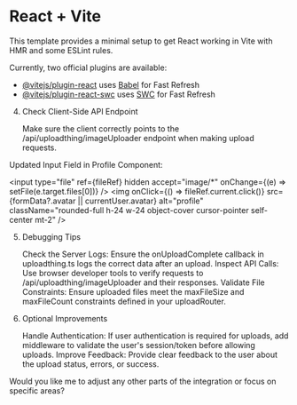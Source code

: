 # React + Vite

This template provides a minimal setup to get React working in Vite with HMR and some ESLint rules.

Currently, two official plugins are available:

- [@vitejs/plugin-react](https://github.com/vitejs/vite-plugin-react/blob/main/packages/plugin-react/README.md) uses [Babel](https://babeljs.io/) for Fast Refresh
- [@vitejs/plugin-react-swc](https://github.com/vitejs/vite-plugin-react-swc) uses [SWC](https://swc.rs/) for Fast Refresh


4. Check Client-Side API Endpoint

    Make sure the client correctly points to the /api/uploadthing/imageUploader endpoint when making upload requests.

Updated Input Field in Profile Component:

<input
  type="file"
  ref={fileRef}
  hidden
  accept="image/*"
  onChange={(e) => setFile(e.target.files[0])}
/>
<img
  onClick={() => fileRef.current.click()}
  src={formData?.avatar || currentUser.avatar}
  alt="profile"
  className="rounded-full h-24 w-24 object-cover cursor-pointer self-center mt-2"
/>

5. Debugging Tips

    Check the Server Logs: Ensure the onUploadComplete callback in uploadthing.ts logs the correct data after an upload.
    Inspect API Calls: Use browser developer tools to verify requests to /api/uploadthing/imageUploader and their responses.
    Validate File Constraints: Ensure uploaded files meet the maxFileSize and maxFileCount constraints defined in your uploadRouter.

6. Optional Improvements

    Handle Authentication: If user authentication is required for uploads, add middleware to validate the user's session/token before allowing uploads.
    Improve Feedback: Provide clear feedback to the user about the upload status, errors, or success.

Would you like me to adjust any other parts of the integration or focus on specific areas?